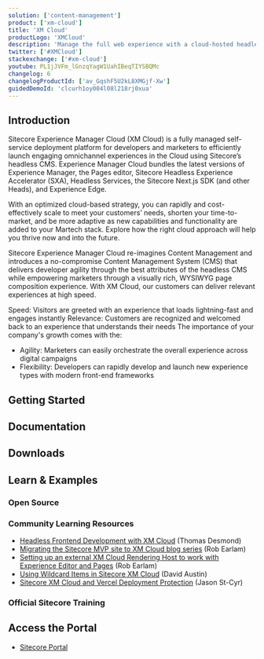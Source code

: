 ```yaml
---
solution: ['content-management']
product: ['xm-cloud']
title: 'XM Cloud'
productLogo: 'XMCloud'
description: 'Manage the full web experience with a cloud-hosted headless Web CMS.'
twitter: ['#XMCloud']
stackexchange: ['#xm-cloud']
youtube: PL1jJVFm_lGnzqYagW1UahIBeqTIYSBQMc
changelog: 6
changelogProductId: ['av_GqshF5U2kL8XMGjf-Xw']
guidedDemoId: 'clcurh1oy004l08l218rj0xua'
---
```


<Promo
  title="Sitecore Accelerate"
  description="Sitecore Accelerate is a dedicated program to help Sitecore customers upgrade their existing PaaS CMS or commerce solution to our next-gen SaaS products. "
  imageSource="/images/accelerate.png"
  linkText="Read more"
  linkHref="/learn/accelerate/xm-cloud" isImageLeft={false}
/>

## Introduction

Sitecore Experience Manager Cloud (XM Cloud) is a fully managed self-service deployment platform for developers and marketers to efficiently launch engaging omnichannel experiences in the Cloud using Sitecore’s headless CMS. Experience Manager Cloud bundles the latest versions of Experience Manager, the Pages editor, Sitecore Headless Experience Accelerator (SXA), Headless Services, the Sitecore Next.js SDK (and other Heads), and Experience Edge.

With an optimized cloud-based strategy, you can rapidly and cost-effectively scale to meet your customers’ needs, shorten your time-to-market, and be more adaptive as new capabilities and functionality are added to your Martech stack. Explore how the right cloud approach will help you thrive now and into the future.

Sitecore Experience Manager Cloud re-imagines Content Management and introduces a no-compromise Content Management System (CMS) that delivers developer agility through the best attributes of the headless CMS while empowering marketers through a visually rich, WYSIWYG page composition experience. With XM Cloud, our customers can deliver relevant experiences at high speed.

Speed: Visitors are greeted with an experience that loads lightning-fast and engages instantly
Relevance: Customers are recognized and welcomed back to an experience that understands their needs
The importance of your company's growth comes with the:

- Agility: Marketers can easily orchestrate the overall experience across digital campaigns
- Flexibility: Developers can rapidly develop and launch new experience types with modern front-end frameworks

## Getting Started

<Row columns={2}>
  <Article title="XM Cloud Introduction" description="XM Cloud is around the corner. But what is XM Cloud? What does it include? And how can you prepare for it?" link="/learn/getting-started/xm-cloud-introduction" />
  <Article title="Recommended Practices" description="Tips for teams working on XM Cloud projects from developers in the field" link="/learn/faq/xm-cloud-recommended-practices" />
  <Article title="Embedded Personalization " description="Learn more about XM Cloud Embedded Personalization." link="/learn/faq/xm-cloud-embedded-personalization" />
  <Article title="XM Cloud FAQ" description="Learn more about XM Cloud and all of the features." link="/learn/faq/xm-cloud" />
  <Article title="Getting started with XM Cloud" description="Read the step by step tutorial on the Sitecore Documentation site." link="https://doc.sitecore.com/xmc/en/developers/xm-cloud/getting-started-with-xm-cloud.html" />
  <Article title="Sitecore Accelerate" description="Sitecore Accelerate is a dedicated program to help Sitecore customers upgrade their existing PaaS CMS or commerce solution to our next-gen SaaS products." link="/learn/accelerate/xm-cloud" />
</Row>

## Documentation

<Row columns={4}>
<Link title="User Documentation" link="https://doc.sitecore.com/xmc/en/users/xm-cloud/index-en.html" />
<Link title="Developer Documentation" link="https://doc.sitecore.com/xmc/en/developers/xm-cloud/index-en.html" />
<Link title="XM Cloud Build Configuration" link="https://doc.sitecore.com/xmc/en/developers/xm-cloud/the-xm-cloud-build-configuration.html" />
<Link title="XM Cloud Deploy App" link="https://doc.sitecore.com/xmc/en/developers/xm-cloud/xm-cloud-deploy-app.html" />
<Link title="Developer Tools" link="https://doc.sitecore.com/xmc/en/developers/xm-cloud/developer-tools.html" />
<Link title="XM Cloud development" link="https://doc.sitecore.com/xmc/en/developers/xm-cloud/xm-cloud-development.html" />
<Link title="Cloud Portal developer docs" link="https://doc.sitecore.com/portal/en/developers/sitecore-cloud-portal/introduction-to-the-sitecore-cloud-portal.html" />
<Link title="Sitecore Accelerate" link="/learn/accelerate/xm-cloud" />
</Row>

## Downloads

<Row columns={2}>
<Article title="XM to XM Cloud Content Migration tool" description="Move content, media and user data from a source XM on-premises instance to a target XM Cloud environment." link="/downloads/xm-cloud#xm-to-xm-cloud-content-migration-tool" maxWidth="sm" linktext="Download"  />
</Row>

## Learn & Examples

### Open Source

<Row columns={3}>
<Repository framework="Nextjs" name="Headless SXA Starter Kit" description="This solution is designed to help developers learn and get started quickly with XM Cloud + SXA." repositoryUrl="https://github.com/sitecorelabs/xmcloud-foundation-head" />
<Repository framework="Nextjs" name="Sitecore PlaySummit Demo" description="The official Sitecore demo used to demo Sitecore DXP including Content Hub and JSS" repositoryUrl="https://github.com/Sitecore/Sitecore.Demo.XmCloud.PlaySummit" />
<Repository framework="Nextjs|DotNET" name="Example implementation" description="This repository contains the codebase for a series of sites managed by the developer relations at Sitecore" repositoryUrl="https://github.com/Sitecore/XM-Cloud-Introduction" />
</Row>

### Community Learning Resources

- [Headless Frontend Development with XM Cloud](https://thetombomb.com/posts/frontend-development-xm-cloud) (Thomas Desmond)
- [Migrating the Sitecore MVP site to XM Cloud blog series](https://robearlam.com/blog/migrating-the-sitecore-mvp-site-to-xm-cloud-part-1) (Rob Earlam)
- [Setting up an external XM Cloud Rendering Host to work with Experience Editor and Pages](https://robearlam.com/blog/setting-up-an-external-xm-cloud-rendering-host-to-work-with-experience-editor-and-pages) (Rob Earlam)
- [Using Wildcard Items in Sitecore XM Cloud](https://www.getfishtank.com/blog/using-wildcard-items-in-sitecore-xm-cloud) (David Austin)
- [Sitecore XM Cloud and Vercel Deployment Protection](https://community.sitecore.com/community?id=community_blog&sys_id=0bd592d61b1af91038a46421b24bcb43) (Jason St-Cyr)

### Official Sitecore Training

<Row columns={3}>
  <Link title="XM Cloud eLearning" link="https://learning.sitecore.com/pages/62/content-cloud-learning" />
  <Link title="XM Cloud for JSS Headless Developers" link="https://learning.sitecore.com/learn/learning_plan/view/50/xm-cloud-for-jss-headless-developers" />
  <Link title="XM Cloud for .NET Headless Developers" link="https://learning.sitecore.com/learn/learning_plan/view/51/xm-cloud-for-net-headless-developers" />
  <Link title="Sitecore XM Cloud Developer Fundamentals ILT" link="https://shop.learning.sitecore.com/products/1243" />
  <Link title="XM Cloud Exam Study Guide" link="https://learning.sitecore.com/learn/course/view/elearning/1253/study-guide-sitecore-xm-cloud-developer-certification-exam" />
  <Link title="Buy an XM Cloud Certification Exam" link="https://webassessor.com/sitecore" />
</Row>

## Access the Portal

- [Sitecore Portal](https://portal.sitecorecloud.io/)
